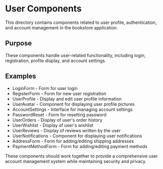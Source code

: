 # User Components

This directory contains components related to user profile, authentication, and account management in the bookstore application.

## Purpose
These components handle user-related functionality, including login, registration, profile display, and account settings.

## Examples
- LoginForm - Form for user login
- RegisterForm - Form for new user registration
- UserProfile - Display and edit user profile information
- UserAvatar - Component for displaying user profile pictures
- AccountSettings - Interface for managing account settings
- PasswordReset - Form for resetting password
- UserOrders - Display of user's order history
- UserWishlist - Display of user's wishlist
- UserReviews - Display of reviews written by the user
- UserNotifications - Component for displaying user notifications
- AddressForm - Form for adding/editing shipping addresses
- PaymentMethodForm - Form for adding/editing payment methods

These components should work together to provide a comprehensive user account management system while maintaining security and privacy.